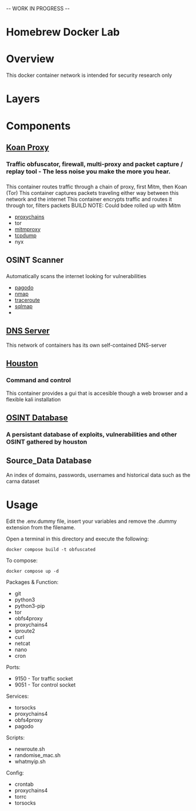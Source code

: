 -- WORK IN PROGRESS --
# Homebrew Docker Lab
# Overview
This docker container network is intended for security research only

# Layers
# Components
## [Koan Proxy](Koan)
### Traffic obfuscator, firewall, multi-proxy and packet capture / replay tool - The less noise you make the more you hear.
### 
This container routes traffic through a chain of proxy, first Mitm, then Koan (Tor)
This container captures packets traveling either way between this network and the internet
This container encrypts traffic and routes it through tor, filters packets
BUILD NOTE: Could bdee rolled up with Mitm

- [proxychains]()
- tor
- [mitmproxy]()
- [tcpdump]()
- nyx


## OSINT Scanner
###
Automatically scans the internet looking for vulnerabilities
- [pagodo]()
- [nmap]()
- [traceroute]()
- [sqlmap](https://sqlmap.org/)
-  
## [DNS Server](DNS%20Server)
This network of containers has its own self-contained DNS-server
## [Houston](houston)
### Command and control
This container provides a gui that is accesible though a web browser and a flexible kali installation

## [OSINT Database](database)
### A persistant database of exploits, vulnerabilities and other OSINT gathered by houston

## Source_Data Database
An index of domains, passwords, usernames and historical data such as the carna dataset

# Usage

Edit the .env.dummy file, insert your variables and remove the .dummy extension from the filename.

Open a terminal in this directory and execute the following:

    docker compose build -t obfuscated

To compose:

    docker compose up -d

Packages & Function:
- git 
- python3 
- python3-pip 
- tor  
- obfs4proxy
- proxychains4 
- iproute2 
- curl 
- netcat
- nano
- cron

Ports:
- 9150 - Tor traffic socket
- 9051 - Tor control socket

Services:
- torsocks
- proxychains4
- obfs4proxy
- pagodo

Scripts:
- newroute.sh
- randomise_mac.sh
- whatmyip.sh

Config:
- crontab
- proxychains4
- torrc
- torsocks